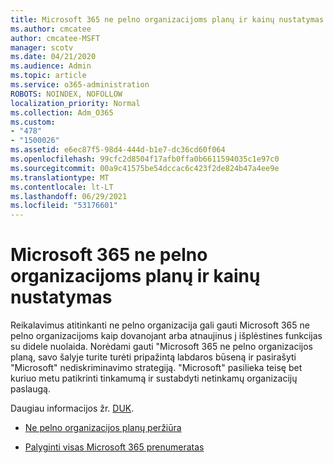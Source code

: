 ```yaml
---
title: Microsoft 365 ne pelno organizacijoms planų ir kainų nustatymas
ms.author: cmcatee
author: cmcatee-MSFT
manager: scotv
ms.date: 04/21/2020
ms.audience: Admin
ms.topic: article
ms.service: o365-administration
ROBOTS: NOINDEX, NOFOLLOW
localization_priority: Normal
ms.collection: Adm_O365
ms.custom:
- "478"
- "1500026"
ms.assetid: e6ec87f5-98d4-444d-b1e7-dc36cd60f064
ms.openlocfilehash: 99cfc2d8504f17afb0ffa0b6611594035c1e97c0
ms.sourcegitcommit: 00a9c41575be54dccac6c423f2de824b47a4ee9e
ms.translationtype: MT
ms.contentlocale: lt-LT
ms.lasthandoff: 06/29/2021
ms.locfileid: "53176601"
---
```

# <a name="microsoft-365-for-nonprofit-plans-and-pricing"></a>Microsoft 365 ne pelno organizacijoms planų ir kainų nustatymas

Reikalavimus atitinkanti ne pelno organizacija gali gauti Microsoft 365 ne pelno organizacijoms kaip dovanojant arba atnaujinus į išplėstines funkcijas su didele nuolaida. Norėdami gauti "Microsoft 365 ne pelno organizacijos planą, [](https://go.microsoft.com/fwlink/p/?LinkID=330253) savo šalyje turite turėti pripažintą labdaros būseną ir pasirašyti "Microsoft" nediskriminavimo strategiją. "Microsoft" pasilieka teisę bet kuriuo metu patikrinti tinkamumą ir sustabdyti netinkamų organizacijų paslaugą.
  
Daugiau informacijos žr. [DUK](https://products.office.com/nonprofit/office-365-nonprofit).
  
- [Ne pelno organizacijos planų peržiūra](https://products.office.com/nonprofit/office-365-nonprofit-plans-and-pricing?tab=1)

- [Palyginti visas Microsoft 365 prenumeratas](https://products.office.com/business/compare-more-office-365-for-business-plans)